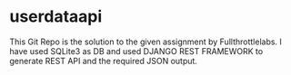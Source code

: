 # userdataapi

This Git Repo is the solution to the given assignment by Fullthrottlelabs.
I have used SQLite3 as DB and used DJANGO REST FRAMEWORK to generate REST API and the required JSON output.
